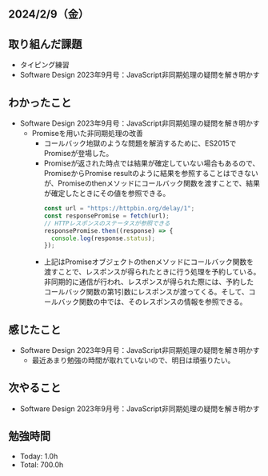 ## 2024/2/9（金）

## 取り組んだ課題

- タイピング練習
- Software Design 2023年9月号：JavaScript非同期処理の疑問を解き明かす

## わかったこと
- Software Design 2023年9月号：JavaScript非同期処理の疑問を解き明かす
  - Promiseを用いた非同期処理の改善
    - コールバック地獄のような問題を解消するために、ES2015でPromiseが登場した。
    - Promiseが返された時点では結果が確定していない場合もあるので、PromiseからPromise resultのように結果を参照することはできないが、Promiseのthenメソッドにコールバック関数を渡すことで、結果が確定したときにその値を参照できる。
      ```js
      const url = "https://httpbin.org/delay/1";
      const responsePromise = fetch(url);
      // HTTPレスポンスのステータスが参照できる
      responsePromise.then((response) => {
        console.log(response.status);
      });
      ```
    - 上記はPromiseオブジェクトのthenメソッドにコールバック関数を渡すことで、レスポンスが得られたときに行う処理を予約している。非同期的に通信が行われ、レスポンスが得られた際には、予約したコールバック関数の第1引数にレスポンスが渡ってくる。そして、コールバック関数の中では、そのレスポンスの情報を参照できる。

## 感じたこと 
- Software Design 2023年9月号：JavaScript非同期処理の疑問を解き明かす
  - 最近あまり勉強の時間が取れていないので、明日は頑張りたい。

## 次やること
- Software Design 2023年9月号：JavaScript非同期処理の疑問を解き明かす

## 勉強時間

- Today: 1.0h
- Total: 700.0h
